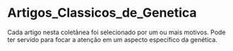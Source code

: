 # Artigos_Classicos_de_Genetica
Cada artigo nesta coletânea foi selecionado por um ou mais motivos. Pode ter servido para focar a atenção em um aspecto específico da genética.
